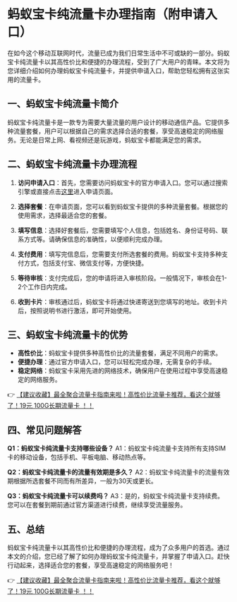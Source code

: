 # 蚂蚁宝卡纯流量卡办理指南（附申请入口）

在如今这个移动互联网时代，流量已成为我们日常生活中不可或缺的一部分。蚂蚁宝卡纯流量卡以其高性价比和便捷的办理流程，受到了广大用户的青睐。本文将为您详细介绍如何办理蚂蚁宝卡纯流量卡，并提供申请入口，帮助您轻松拥有这张实用的流量卡。

## 一、蚂蚁宝卡纯流量卡简介

蚂蚁宝卡纯流量卡是一款专为需要大量流量的用户设计的移动通信产品。它提供多种流量套餐，用户可以根据自己的需求选择合适的套餐，享受高速稳定的网络服务。无论是日常上网、看视频还是玩游戏，蚂蚁宝卡都能满足您的需求。

## 二、蚂蚁宝卡纯流量卡办理流程

1. **访问申请入口**：首先，您需要访问蚂蚁宝卡的官方申请入口。您可以通过搜索引擎或直接点击[这里](https://bit.ly/Liuliangka)进入申请页面。

2. **选择套餐**：在申请页面，您可以看到蚂蚁宝卡提供的多种流量套餐。根据您的使用需求，选择最适合您的套餐。

3. **填写信息**：选择好套餐后，您需要填写个人信息，包括姓名、身份证号码、联系方式等。请确保信息的准确性，以便顺利完成办理。

4. **支付费用**：填写完信息后，您需要支付所选套餐的费用。蚂蚁宝卡支持多种支付方式，包括支付宝、微信支付等，方便快捷。

5. **等待审核**：支付完成后，您的申请将进入审核阶段。一般情况下，审核会在1-2个工作日内完成。

6. **收到卡片**：审核通过后，蚂蚁宝卡将通过快递寄送到您填写的地址。收到卡片后，按照说明书进行激活，即可开始使用。

## 三、蚂蚁宝卡纯流量卡的优势

- **高性价比**：蚂蚁宝卡提供多种高性价比的流量套餐，满足不同用户的需求。
- **便捷办理**：通过官方申请入口，您可以轻松完成办理，无需复杂的手续。
- **稳定网络**：蚂蚁宝卡采用先进的网络技术，确保用户在使用过程中享受高速稳定的网络服务。

👉 [【建议收藏】最全聚合流量卡指南来啦！高性价比流量卡推荐，看这个就够了！19元 100G长期流量卡 ！！](https://bit.ly/Liuliangka)

## 四、常见问题解答

**Q1：蚂蚁宝卡纯流量卡支持哪些设备？**
A1：蚂蚁宝卡纯流量卡支持所有支持SIM卡的移动设备，包括手机、平板电脑、移动热点等。

**Q2：蚂蚁宝卡纯流量卡的流量有效期是多久？**
A2：蚂蚁宝卡纯流量卡的流量有效期根据所选套餐不同而有所差异，一般为30天或更长。

**Q3：蚂蚁宝卡纯流量卡可以续费吗？**
A3：是的，蚂蚁宝卡纯流量卡支持续费。您可以在套餐到期前通过官方渠道进行续费，继续享受流量服务。

## 五、总结

蚂蚁宝卡纯流量卡以其高性价比和便捷的办理流程，成为了众多用户的首选。通过本文的介绍，您已经了解了如何办理蚂蚁宝卡纯流量卡，并掌握了申请入口。赶快行动起来，选择适合您的套餐，享受高速稳定的网络服务吧！

👉 [【建议收藏】最全聚合流量卡指南来啦！高性价比流量卡推荐，看这个就够了！19元 100G长期流量卡 ！！](https://bit.ly/Liuliangka)